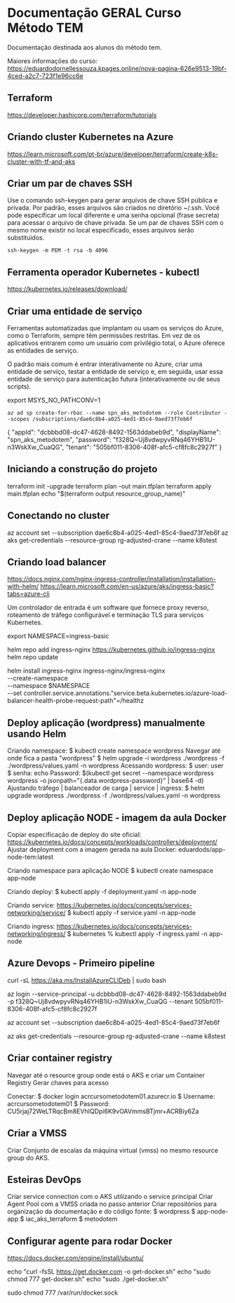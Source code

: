 # Documentação GERAL Curso Método TEM
Documentação destinada aos alunos do método tem.

Maiores informações do curso:
https://eduardodornellessouza.kpages.online/nova-pagina-626e9513-19bf-4ced-a2c7-723f1e96cc6e

## Terraform
https://developer.hashicorp.com/terraform/tutorials

## Criando cluster Kubernetes na Azure
https://learn.microsoft.com/pt-br/azure/developer/terraform/create-k8s-cluster-with-tf-and-aks

## Criar um par de chaves SSH
Use o comando ssh-keygen para gerar arquivos de chave SSH pública e privada. Por padrão, esses arquivos são criados no diretório ~/.ssh. Você pode especificar um local diferente e uma senha opcional (frase secreta) para acessar o arquivo de chave privada. Se um par de chaves SSH com o mesmo nome existir no local especificado, esses arquivos serão substituídos.

```
ssh-keygen -m PEM -t rsa -b 4096
```

## Ferramenta operador Kubernetes - kubectl
https://kubernetes.io/releases/download/

## Criar uma entidade de serviço
Ferramentas automatizadas que implantam ou usam os serviços do Azure, como o Terraform, sempre têm permissões restritas. Em vez de os aplicativos entrarem como um usuário com privilégio total, o Azure oferece as entidades de serviço.

O padrão mais comum é entrar interativamente no Azure, criar uma entidade de serviço, testar a entidade de serviço e, em seguida, usar essa entidade de serviço para autenticação futura (interativamente ou de seus scripts).

export MSYS_NO_PATHCONV=1

```
az ad sp create-for-rbac --name spn_aks_metodotem --role Contributor --scopes /subscriptions/dae6c8b4-a025-4ed1-85c4-9aed73f7eb6f
```

{
  "appId": "dcbbbd08-dc47-4628-8492-1563ddabeb9d",
  "displayName": "spn_aks_metodotem",
  "password": "f328Q~Uj8vdwpyvRNq46YHB1IU-n3WskXw_CuaQG",
  "tenant": "505bf011-8306-408f-afc5-cf8fc8c2927f"
}

## Iniciando a construção do projeto
terraform init -upgrade
terraform plan -out main.tfplan
terraform apply main.tfplan
echo "$(terraform output resource_group_name)"

## Conectando no cluster
az account set --subscription dae6c8b4-a025-4ed1-85c4-9aed73f7eb6f
az aks get-credentials --resource-group rg-adjusted-crane --name k8stest

## Criando load balancer
https://docs.nginx.com/nginx-ingress-controller/installation/installation-with-helm/
https://learn.microsoft.com/en-us/azure/aks/ingress-basic?tabs=azure-cli

Um controlador de entrada é um software que fornece proxy reverso, roteamento de tráfego configurável e terminação TLS para serviços Kubernetes. 

export NAMESPACE=ingress-basic

helm repo add ingress-nginx https://kubernetes.github.io/ingress-nginx
helm repo update

helm install ingress-nginx ingress-nginx/ingress-nginx \
  --create-namespace \
  --namespace $NAMESPACE \
  --set controller.service.annotations."service\.beta\.kubernetes\.io/azure-load-balancer-health-probe-request-path"=/healthz


## Deploy aplicação (wordpress) manualmente usando Helm
Criando namespace:
    $ kubectl create namespace wordpress
Navegar até onde fica a pasta "wordpress"
    $ helm upgrade -i wordpress ./wordpress -f ./wordpress/values.yaml -n wordpress
Acessando wordpress:
    $ user: user
    $ senha: echo Password: $(kubectl get secret --namespace wordpress wordpress -o jsonpath="{.data.wordpress-password}" | base64 -d)
Ajustando tráfego | balanceador de carga | service | ingress:
    $ helm upgrade wordpress ./wordpress -f ./wordpress/values.yaml -n wordpress

## Deploy aplicação NODE - imagem da aula Docker
Copiar especificação de deploy do site oficial: https://kubernetes.io/docs/concepts/workloads/controllers/deployment/
Ajustar deployment com a imagem gerada na aula Docker: eduardods/app-node-tem:latest

Criando namespace para aplicação NODE
  $ kubectl create namespace app-node

Criando deploy:
  $ kubectl apply -f deployment.yaml -n app-node

Criando service: 
  https://kubernetes.io/docs/concepts/services-networking/service/
  $ kubectl apply -f service.yaml -n app-node

Criando ingress:
  https://kubernetes.io/docs/concepts/services-networking/ingress/
  $ kubernetes % kubectl apply -f ingress.yaml -n app-node

## Azure Devops - Primeiro pipeline
curl -sL https://aka.ms/InstallAzureCLIDeb | sudo bash

az login --service-principal -u dcbbbd08-dc47-4628-8492-1563ddabeb9d -p f328Q~Uj8vdwpyvRNq46YHB1IU-n3WskXw_CuaQG --tenant 505bf011-8306-408f-afc5-cf8fc8c2927f

az account set --subscription dae6c8b4-a025-4ed1-85c4-9aed73f7eb6f

az aks get-credentials --resource-group rg-adjusted-crane --name k8stest

## Criar container registry
Navegar até o resource group onde está o AKS e criar um Container Registry
Gerar chaves para acesso

Conectar:
  $ docker login acrcursometodotem01.azurecr.io
  $ Username: acrcursometodotem01
  $ Password: CU5rjaj72WeLTRqcBm8EVhIQDpi6K9vOAVmmsBTjmr+ACRBiy6Za

## Criar a VMSS
Criar Conjunto de escalas da máquina virtual (vmss) no mesmo resource group do AKS.

## Esteiras DevOps
Criar service connection com o AKS utilizando o service principal
Criar Agent Pool com a VMSS criada no passo anterior
Criar repositórios para organização da documentação e do código fonte:
  $ wordpress
  $ app-node-app
  $ iac_aks_terraform
  $ metodotem


## Configurar agente para rodar Docker
https://docs.docker.com/engine/install/ubuntu/

echo "curl -fsSL https://get.docker.com -o get-docker.sh"
echo "sudo chmod 777 get-docker.sh"
echo "sudo ./get-docker.sh"

sudo chmod 777 /var/run/docker.sock
